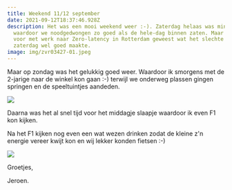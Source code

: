 ```yaml
---
title: Weekend 11/12 september
date: 2021-09-12T18:37:46.928Z
description: Het was een mooi weekend weer :-). Zaterdag helaas was minder weer
  waardoor we noodgedwongen zo goed als de hele-dag binnen zaten. Maar de dag er
  voor met werk naar Zero-latency in Rotterdam geweest wat het slechte weer op
  zaterdag wel goed maakte.
image: img/zvr03427-01.jpeg
---
```

Maar op zondag was het gelukkig goed weer. Waardoor ik smorgens met de 2-jarige naar de winkel kon gaan :-) terwijl we onderweg plassen gingen springen en de speeltuintjes aandeden.

![](img/untitled-3-.png)

Daarna was het al snel tijd voor het middagje slaapje waardoor ik even F1 kon kijken.

Na het F1 kijken nog even een wat wezen drinken zodat de kleine z'n energie vereer kwijt kon en wij lekker konden fietsen :-)

![](img/img_20210912_163534-2-.jpg)

Groetjes,

Jeroen.